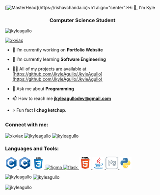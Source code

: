 [![MasterHead](https://1.bp.blogspot.com/-7A4WynwLsM...)](https://rishavchanda.io)<h1 align="center">Hi 👋, I'm Kyle</h1>
<h3 align="center">Computer Science Student</h3>

<p align="left"> <img src="https://komarev.com/ghpvc/?username=jkyleagullo&label=Profile%20views&color=0e75b6&style=flat" alt="jkyleagullo" /> </p>

<p align="left"> <a href="https://twitter.com/xkviax" target="blank"><img src="https://img.shields.io/twitter/follow/xkviax?logo=twitter&style=for-the-badge" alt="xkviax" /></a> </p>

- 🔭 I’m currently working on **Portfolio Website**

- 🌱 I’m currently learning **Software Engineering**

- 👨‍💻 All of my projects are available at [https://github.com/JkyleAgullo/JkyleAgullo](https://github.com/JkyleAgullo/JkyleAgullo)

- 💬 Ask me about **Programming**

- 📫 How to reach me **jkyleagullodev@gmail.com**

- ⚡ Fun fact **I chug ketchup.**

<h3 align="left">Connect with me:</h3>
<p align="left">
<a href="https://twitter.com/xkviax" target="blank"><img align="center" src="https://raw.githubusercontent.com/rahuldkjain/github-profile-readme-generator/master/src/images/icons/Social/twitter.svg" alt="xkviax" height="30" width="40" /></a>
<a href="https://fb.com/jkyleagullo" target="blank"><img align="center" src="https://raw.githubusercontent.com/rahuldkjain/github-profile-readme-generator/master/src/images/icons/Social/facebook.svg" alt="jkyleagullo" height="30" width="40" /></a>
<a href="https://instagram.com/jkyleagullo" target="blank"><img align="center" src="https://raw.githubusercontent.com/rahuldkjain/github-profile-readme-generator/master/src/images/icons/Social/instagram.svg" alt="jkyleagullo" height="30" width="40" /></a>
</p>

<h3 align="left">Languages and Tools:</h3>
<p align="left"> <a href="https://www.cprogramming.com/" target="_blank" rel="noreferrer"> <img src="https://raw.githubusercontent.com/devicons/devicon/master/icons/c/c-original.svg" alt="c" width="40" height="40"/> </a> <a href="https://www.w3schools.com/cpp/" target="_blank" rel="noreferrer"> <img src="https://raw.githubusercontent.com/devicons/devicon/master/icons/cplusplus/cplusplus-original.svg" alt="cplusplus" width="40" height="40"/> </a> <a href="https://www.w3schools.com/css/" target="_blank" rel="noreferrer"> <img src="https://raw.githubusercontent.com/devicons/devicon/master/icons/css3/css3-original-wordmark.svg" alt="css3" width="40" height="40"/> </a> <a href="https://www.figma.com/" target="_blank" rel="noreferrer"> <img src="https://www.vectorlogo.zone/logos/figma/figma-icon.svg" alt="figma" width="40" height="40"/> </a> <a href="https://flask.palletsprojects.com/" target="_blank" rel="noreferrer"> <img src="https://www.vectorlogo.zone/logos/pocoo_flask/pocoo_flask-icon.svg" alt="flask" width="40" height="40"/> </a> <a href="https://www.w3.org/html/" target="_blank" rel="noreferrer"> <img src="https://raw.githubusercontent.com/devicons/devicon/master/icons/html5/html5-original-wordmark.svg" alt="html5" width="40" height="40"/> </a> <a href="https://www.java.com" target="_blank" rel="noreferrer"> <img src="https://raw.githubusercontent.com/devicons/devicon/master/icons/java/java-original.svg" alt="java" width="40" height="40"/> </a> <a href="https://www.photoshop.com/en" target="_blank" rel="noreferrer"> <img src="https://raw.githubusercontent.com/devicons/devicon/master/icons/photoshop/photoshop-line.svg" alt="photoshop" width="40" height="40"/> </a> <a href="https://www.python.org" target="_blank" rel="noreferrer"> <img src="https://raw.githubusercontent.com/devicons/devicon/master/icons/python/python-original.svg" alt="python" width="40" height="40"/> </a> </p>

<p><img align="left" src="https://github-readme-stats.vercel.app/api/top-langs?username=jkyleagullo&show_icons=true&locale=en&layout=compact" alt="jkyleagullo" /></p>

<p>&nbsp;<img align="center" src="https://github-readme-stats.vercel.app/api?username=jkyleagullo&show_icons=true&locale=en" alt="jkyleagullo" /></p>

<p><img align="center" src="https://github-readme-streak-stats.herokuapp.com/?user=jkyleagullo&" alt="jkyleagullo" /></p>
